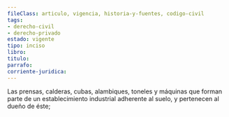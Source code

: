 ```yaml
---
fileClass: articulo, vigencia, historia-y-fuentes, codigo-civil
tags:
- derecho-civil
- derecho-privado
estado: vigente
tipo: inciso
libro:
titulo:
parrafo:
corriente-juridica:
---
```

Las prensas, calderas, cubas, alambiques, toneles y máquinas que forman parte de un establecimiento industrial adherente al suelo, y pertenecen al dueño de éste;